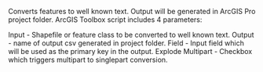 Converts features to well known text. Output will be generated in ArcGIS Pro project folder.
 ArcGIS Toolbox script includes 4 parameters:

Input - Shapefile or feature class to be converted to well known text.
Output - name of output csv generated in project folder.
Field - Input field which will be used as the primary key in the output.
Explode Multipart - Checkbox which triggers multipart to singlepart conversion.